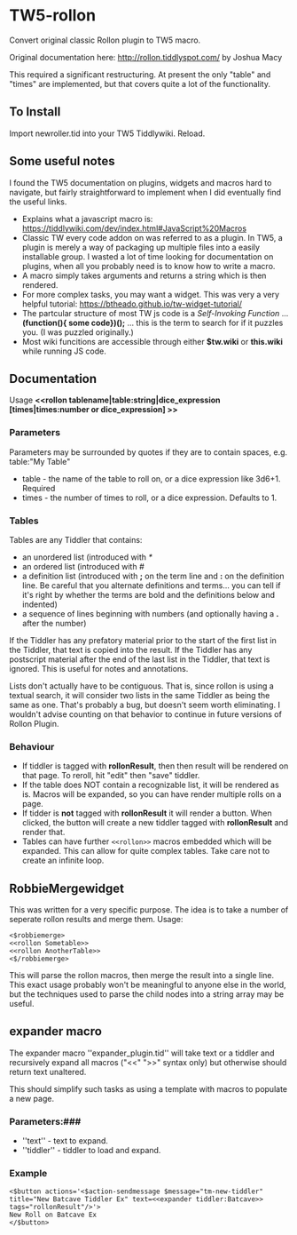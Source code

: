# TW5-rollon
Convert original classic Rollon plugin to TW5 macro.

Original documentation here: http://rollon.tiddlyspot.com/ by Joshua Macy

This required a significant restructuring. At present the only "table" and "times" are implemented, but that covers quite a lot of the functionality.

## To Install
Import newroller.tid into your TW5 Tiddlywiki. Reload.

## Some useful notes
I found the TW5 documentation on plugins, widgets and macros hard to navigate, but fairly straightforward to implement when I did eventually find the useful links.
* Explains what a javascript macro is: https://tiddlywiki.com/dev/index.html#JavaScript%20Macros
* Classic TW every code addon on was referred to as a plugin. In TW5, a plugin is merely a way of packaging up multiple files into a easily installable group. I wasted a lot of time looking for documentation on plugins, when all you probably need is to know how to write a macro.
* A macro simply takes arguments and returns a string which is then rendered.
* For more complex tasks, you may want a widget. This was very a very helpful tutorial: https://btheado.github.io/tw-widget-tutorial/
* The partcular structure of most TW js code is a *Self-Invoking Function* ... **(function(){ some code})();** ... this is the term to search for if it puzzles you. (I was puzzled originally.)
* Most wiki funcitions are accessible through either **$tw.wiki** or **this.wiki** while running JS code.

## Documentation ##
Usage **<<rollon tablename|table:string|dice_expression [times|times:number or dice_expression] >>**

### Parameters ###
Parameters may be surrounded by quotes if they are to contain spaces, e.g. table:"My Table" 

* table - the name of the table to roll on, or a dice expression like 3d6+1.  Required
* times - the number of times to roll, or a dice expression.  Defaults to 1.

### Tables ###
Tables are any Tiddler that contains:
* an unordered list (introduced with _*_
* an ordered list (introduced with _#_
* a definition list (introduced with __;__ on the term line and __:__ on the definition line.  Be careful that you alternate definitions and terms... you can tell if it's right by whether the terms are bold and the definitions below and indented)
* a sequence of lines beginning with numbers (and optionally having a __.__ after the number)

If the Tiddler has any prefatory material prior to the start of the first list in the Tiddler, that text is copied into the result.
If the Tiddler has any postscript material after the end of the last list in the Tiddler, that text is ignored.  This is useful for notes and annotations.

Lists don't actually have to be contiguous.  That is, since rollon is using a textual search, it will consider two lists in the same Tiddler as being the same as one.  That's probably a bug, but doesn't seem worth eliminating.  I wouldn't advise counting on that behavior to continue in future versions of Rollon Plugin.

### Behaviour ###
* If tiddler is tagged with **rollonResult**, then then result will be rendered on that page. To reroll, hit "edit" then "save" tiddler.
* If the table does NOT contain a recognizable list, it will be rendered as is. Macros will be expanded, so you can have render multiple rolls on a page.
* If tidder is **not** tagged with **rollonResult** it will render a button. When clicked, the button will create a new tiddler tagged with **rollonResult** and render that.
* Tables can have further `<<rollon>>` macros embedded which will be expanded. This can allow for quite complex tables. Take care not to create an infinite loop.


## RobbieMergewidget ##
This was written for a very specific purpose. The idea is to take a number of seperate rollon results and merge them.
Usage:

```
<$robbiemerge>
<<rollon Sometable>>
<<rollon AnotherTable>>
<$/robbiemerge>
```
This will parse the rollon macros, then merge the result into a single line. This exact usage probably won't be meaningful to anyone else in the world, but the techniques used to parse the child nodes into a string array may be useful.

## expander macro ##
The expander macro ''expander_plugin.tid'' will take text or a tiddler and recursively expand all macros ("<<" ">>" syntax only) but otherwise should return text unaltered.

This should simplify such tasks as using a template with macros to populate a new page.
### Parameters:###
* ''text'' - text to expand.
* ''tiddler'' - tiddler to load and expand.

### Example ###
```
<$button actions='<$action-sendmessage $message="tm-new-tiddler" title="New Batcave Tiddler Ex" text=<<expander tiddler:Batcave>> tags="rollonResult"/>'>
New Roll on Batcave Ex
</$button>
```
